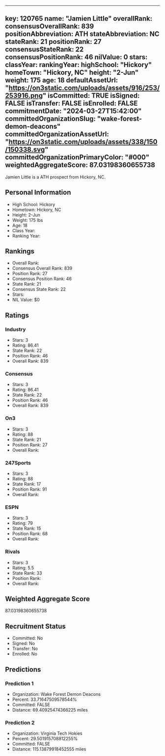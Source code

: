 ---
  key: 120765
  name: "Jamien Little"
  overallRank: 
  consensusOverallRank: 839
  positionAbbreviation: ATH
  stateAbbreviation: NC
  stateRank: 21
  positionRank: 27
  consensusStateRank: 22
  consensusPositionRank: 46
  nilValue: 0
  stars: 
  classYear: 
  rankingYear: 
  highSchool: "Hickory"
  homeTown: "Hickory, NC"
  height: "2-Jun"
  weight: 175
  age: 18
  defaultAssetUrl: "https://on3static.com/uploads/assets/916/253/253916.png"
  isCommitted: TRUE
  isSigned: FALSE
  isTransfer: FALSE
  isEnrolled: FALSE
  commitmentDate: "2024-03-27T15:42:00"
  committedOrganizationSlug: "wake-forest-demon-deacons"
  committedOrganizationAssetUrl: "https://on3static.com/uploads/assets/338/150/150338.svg"
  committedOrganizationPrimaryColor: "#000"
  weightedAggregateScore: 87.03198360655738
  ---
  
  Jamien Little is a ATH prospect from Hickory, NC.
  
  ## Personal Information
  - High School: Hickory
  - Hometown: Hickory, NC
  - Height: 2-Jun
  - Weight: 175 lbs
  - Age: 18
  - Class Year: 
  - Ranking Year: 
  
  ## Rankings
  - Overall Rank: 
  - Consensus Overall Rank: 839
  - Position Rank: 27
  - Consensus Position Rank: 46
  - State Rank: 21
  - Consensus State Rank: 22
  - Stars: 
  - NIL Value: $0
  
  ## Ratings
  
  ### Industry
  - Stars: 3
  - Rating: 86.41
  - State Rank: 22
  - Position Rank: 46
  - Overall Rank: 839
  
  ### Consensus
  - Stars: 3
  - Rating: 86.41
  - State Rank: 22
  - Position Rank: 46
  - Overall Rank: 839
  
  ### On3
  - Stars: 3
  - Rating: 88
  - State Rank: 21
  - Position Rank: 27
  - Overall Rank: 
  
  ### 247Sports
  - Stars: 3
  - Rating: 88
  - State Rank: 17
  - Position Rank: 91
  - Overall Rank: 
  
  ### ESPN
  - Stars: 3
  - Rating: 79
  - State Rank: 15
  - Position Rank: 68
  - Overall Rank: 
  
  ### Rivals
  - Stars: 3
  - Rating: 5.5
  - State Rank: 33
  - Position Rank: 
  - Overall Rank: 
  
  ## Weighted Aggregate Score
  87.03198360655738
  
  ## Recruitment Status
  - Committed: No
  - Signed: No
  - Transfer: No
  - Enrolled: No
  
  
  
  ## Predictions
  
  ### Prediction 1
  - Organization: Wake Forest Demon Deacons
  - Percent: 33.71647509578544%
  - Committed: FALSE
  - Distance: 69.40925474366225 miles
  
  ### Prediction 2
  - Organization: Virginia Tech Hokies
  - Percent: 29.501915708812255%
  - Committed: FALSE
  - Distance: 115.13879918452555 miles
  